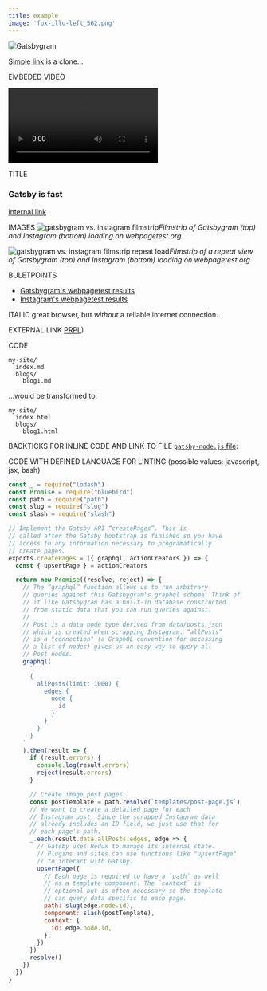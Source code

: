 ```yaml
---
title: example
image: 'fox-illu-left_562.png'
---
```


![Gatsbygram](fox-illu-left_562.png)

[Simple link](https://gatsbygram.gatsbyjs.org) is a clone...

EMBEDED VIDEO

<div>
<video controls="controls" autoplay="true" loop="true">
  <source type="video/mp4" src="/gatsbygram.mp4"></source>
  <p>Your browser does not support the video element.</p>
</video>
</div>

TITLE
### Gatsby is fast

[internal link](/docs/prpl-pattern/).

IMAGES
![gatsbygram vs. instagram filmstrip](gatsbygram-instagram.png)*Filmstrip of Gatsbygram (top)
and Instagram (bottom) loading on webpagetest.org*

![gatsbygram vs. instagram filmstrip repeat
load](gatsbygram-instagram-repeat-load.png)*Filmstrip of a repeat view
of Gatsbygram (top) and Instagram (bottom) loading on webpagetest.org*


BULETPOINTS
* [Gatsbygram's webpagetest
results](http://www.webpagetest.org/result/170310_XP_11AS/)
* [Instagram's webpagetest
results](http://www.webpagetest.org/result/170310_PC_11AZ/)

ITALIC
great browser, but *without* a reliable internet connection.

EXTERNAL LINK
[PRPL](https://developers.google.com/web/fundamentals/performance/prpl-pattern/))


CODE
```
my-site/
  index.md
  blogs/
    blog1.md
```

...would be transformed to:

```
my-site/
  index.html
  blogs/
    blog1.html
```


BACKTICKS FOR INLINE CODE AND LINK TO FILE
[`gatsby-node.js`
file](https://github.com/gatsbyjs/gatsby/blob/1.0/examples/gatsbygram/gatsby-node.js):

CODE WITH DEFINED LANGUAGE FOR LINTING (possible values: javascript, jsx, bash)
```javascript
const _ = require("lodash")
const Promise = require("bluebird")
const path = require("path")
const slug = require("slug")
const slash = require("slash")

// Implement the Gatsby API “createPages”. This is
// called after the Gatsby bootstrap is finished so you have
// access to any information necessary to programatically
// create pages.
exports.createPages = ({ graphql, actionCreators }) => {
  const { upsertPage } = actionCreators

  return new Promise((resolve, reject) => {
    // The “graphql” function allows us to run arbitrary
    // queries against this Gatsbygram's graphql schema. Think of
    // it like Gatsbygram has a built-in database constructed
    // from static data that you can run queries against.
    //
    // Post is a data node type derived from data/posts.json
    // which is created when scrapping Instagram. “allPosts”
    // is a "connection" (a GraphQL convention for accessing
    // a list of nodes) gives us an easy way to query all
    // Post nodes.
    graphql(
      `
      {
        allPosts(limit: 1000) {
          edges {
            node {
              id
            }
          }
        }
      }
    `
    ).then(result => {
      if (result.errors) {
        console.log(result.errors)
        reject(result.errors)
      }

      // Create image post pages.
      const postTemplate = path.resolve(`templates/post-page.js`)
      // We want to create a detailed page for each
      // Instagram post. Since the scrapped Instagram data
      // already includes an ID field, we just use that for
      // each page's path.
      _.each(result.data.allPosts.edges, edge => {
        // Gatsby uses Redux to manage its internal state.
        // Plugins and sites can use functions like "upsertPage"
        // to interact with Gatsby.
        upsertPage({
          // Each page is required to have a `path` as well
          // as a template component. The `context` is
          // optional but is often necessary so the template
          // can query data specific to each page.
          path: slug(edge.node.id),
          component: slash(postTemplate),
          context: {
            id: edge.node.id,
          },
        })
      })
      resolve()
    })
  })
}
```
